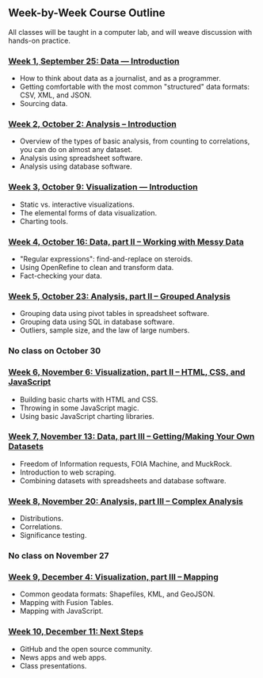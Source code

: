 ## Week-by-Week Course Outline

All classes will be taught in a computer lab, and will weave discussion with hands-on practice.

### [Week 1, September 25: Data — Introduction](weeks/week-01.md)

- How to think about data as a journalist, and as a programmer. 
- Getting comfortable with the most common "structured" data formats: CSV, XML, and JSON. 
- Sourcing data.

### [Week 2, October 2: Analysis – Introduction](weeks/week-02.md)

- Overview of the types of basic analysis, from counting to correlations, you can do on almost any dataset.
- Analysis using spreadsheet software.
- Analysis using database software.

### [Week 3, October 9: Visualization — Introduction](weeks/week-03.md)

- Static vs. interactive visualizations.
- The elemental forms of data visualization.
- Charting tools.

### [Week 4, October 16: Data, part II – Working with Messy Data](weeks/week-04.md)

- "Regular expressions": find-and-replace on steroids.
- Using OpenRefine to clean and transform data.
- Fact-checking your data.

### [Week 5, October 23: Analysis, part II – Grouped Analysis](weeks/week-05.md)

- Grouping data using pivot tables in spreadsheet software.
- Grouping data using SQL in database software.
- Outliers, sample size, and the law of large numbers.

### No class on October 30

### [Week 6, November 6: Visualization, part II – HTML, CSS, and JavaScript](weeks/week-06.md)

- Building basic charts with HTML and CSS.
- Throwing in some JavaScript magic.
- Using basic JavaScript charting libraries.

### [Week 7, November 13: Data, part III – Getting/Making Your Own Datasets](weeks/week-07.md)

- Freedom of Information requests, FOIA Machine, and MuckRock.
- Introduction to web scraping.
- Combining datasets with spreadsheets and database software.

### [Week 8, November 20: Analysis, part III – Complex Analysis](weeks/week-08.md)

- Distributions.
- Correlations.
- Significance testing.

### No class on November 27

### [Week 9, December 4: Visualization, part III – Mapping](weeks/week-09.md)

- Common geodata formats: Shapefiles, KML, and GeoJSON.
- Mapping with Fusion Tables.
- Mapping with JavaScript.

### [Week 10, December 11: Next Steps](weeks/week-10.md)

- GitHub and the open source community.
- News apps and web apps.
- Class presentations.

